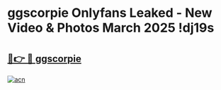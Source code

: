 # ggscorpie Onlyfans Leaked - New Video & Photos March 2025 !dj19s

# <h2><a href="https://r8gs6l.iuczelnia.edu.pl?title=ggscorpie&ref=dj19s">🔗👉 🔴 ggscorpie</a></h2>

[![acn](https://github.com/user-attachments/assets/0f9c940e-d8b0-45ae-aac7-cd30a18b3e1c)](https://r8gs6l.iuczelnia.edu.pl?title=ggscorpie&ref=dj19s)

